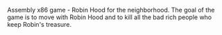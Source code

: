 Assembly x86 game - Robin Hood for the neighborhood. 
The goal of the game is to move with Robin Hood and to kill all the bad rich people who keep Robin's treasure.
